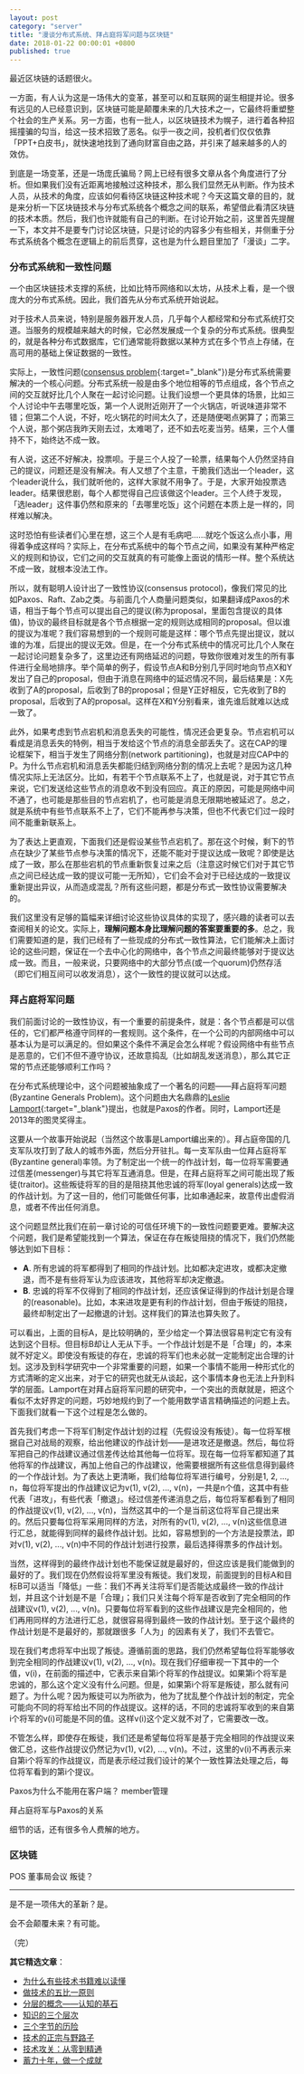 ```yaml
---
layout: post
category: "server"
title: "漫谈分布式系统、拜占庭将军问题与区块链"
date: 2018-01-22 00:00:01 +0800
published: true
---
```


最近区块链的话题很火。

一方面，有人认为这是一场伟大的变革，甚至可以和互联网的诞生相提并论。很多有远见的人已经意识到，区块链可能是颠覆未来的几大技术之一，它最终将重塑整个社会的生产关系。另一方面，也有一批人，以区块链技术为幌子，进行着各种招摇撞骗的勾当，给这一技术招致了恶名。似乎一夜之间，投机者们仅仅依靠「PPT+白皮书」，就快速地找到了通向财富自由之路，并引来了越来越多的人的效仿。

<!--more-->

到底是一场变革，还是一场庞氏骗局？网上已经有很多文章从各个角度进行了分析。但如果我们没有近距离地接触过这种技术，那么我们显然无从判断。作为技术人员，从技术的角度，应该如何看待区块链这种技术呢？今天这篇文章的目的，就是来分析一下区块链技术与分布式系统各个概念之间的联系，希望借此看清区块链的技术本质。然后，我们也许就能有自己的判断。在讨论开始之前，这里首先提醒一下，本文并不是要专门讨论区块链，只是讨论的内容多少有些相关，并侧重于分布式系统各个概念在逻辑上的前后贯穿，这也是为什么题目里加了「漫谈」二字。

### 分布式系统和一致性问题

一个由区块链技术支撑的系统，比如比特币网络和以太坊，从技术上看，是一个很庞大的分布式系统。因此，我们首先从分布式系统开始说起。

对于技术人员来说，特别是服务器开发人员，几乎每个人都经常和分布式系统打交道。当服务的规模越来越大的时候，它必然发展成一个复杂的分布式系统。很典型的，就是各种分布式数据库，它们通常能将数据以某种方式在多个节点上存储，在高可用的基础上保证数据的一致性。

实际上，一致性问题([consensus problem](https://en.wikipedia.org/wiki/Consensus_(computer_science)){:target="_blank"})是分布式系统需要解决的一个核心问题。分布式系统一般是由多个地位相等的节点组成，各个节点之间的交互就好比几个人聚在一起讨论问题。让我们设想一个更具体的场景，比如三个人讨论中午去哪里吃饭，第一个人说附近刚开了一个火锅店，听说味道非常不错；但第二个人说，不好，吃火锅花的时间太久了，还是随便喝点粥算了；而第三个人说，那个粥店我昨天刚去过，太难喝了，还不如去吃麦当劳。结果，三个人僵持不下，始终达不成一致。

有人说，这还不好解决，投票呗。于是三个人投了一轮票，结果每个人仍然坚持自己的提议，问题还是没有解决。有人又想了个主意，干脆我们选出一个leader，这个leader说什么，我们就听他的，这样大家就不用争了。于是，大家开始投票选leader。结果很悲剧，每个人都觉得自己应该做这个leader。三个人终于发现，「选leader」这件事仍然和原来的「去哪里吃饭」这个问题在本质上是一样的，同样难以解决。

这时恐怕有些读者们心里在想，这三个人是有毛病吧......就吃个饭这么点小事，用得着争成这样吗？实际上，在分布式系统中的每个节点之间，如果没有某种严格定义的规则和协议，它们之间的交互就真的有可能像上面说的情形一样。整个系统达不成一致，就根本没法工作。

所以，就有聪明人设计出了一致性协议(consensus protocol)，像我们常见的比如Paxos、Raft、Zab之类。与前面几个人商量问题类似，如果翻译成Paxos的术语，相当于每个节点可以提出自己的提议(称为proposal，里面包含提议的具体值)，协议的最终目标就是各个节点根据一定的规则达成相同的proposal。但以谁的提议为准呢？我们容易想到的一个规则可能是这样：哪个节点先提出提议，就以谁的为准，后提出的提议无效。但是，在一个分布式系统中的情况可比几个人聚在一起讨论问题复杂多了，这里边还有网络延迟的问题，导致你很难对发生的所有事件进行全局地排序。举个简单的例子，假设节点A和B分别几乎同时地向节点X和Y发出了自己的proposal，但由于消息在网络中的延迟情况不同，最后结果是：X先收到了A的proposal，后收到了B的proposal；但是Y正好相反，它先收到了B的proposal，后收到了A的proposal。这样在X和Y分别看来，谁先谁后就难以达成一致了。

此外，如果考虑到节点宕机和消息丢失的可能性，情况还会更复杂。节点宕机可以看成是消息丢失的特例，相当于发给这个节点的消息全部丢失了。这在CAP的理论框架下，相当于发生了网络分割(network partitioning)，也就是对应CAP中的P。为什么节点宕机和消息丢失都能归结到网络分割的情况上去呢？是因为这几种情况实际上无法区分。比如，有若干个节点联系不上了，也就是说，对于其它节点来说，它们发送给这些节点的消息收不到没有回应。真正的原因，可能是网络中间不通了，也可能是那些目的节点宕机了，也可能是消息无限期地被延迟了。总之，就是系统中有些节点联系不上了，它们不能再参与决策，但也不代表它们过一段时间不能重新联系上。

为了表达上更直观，下面我们还是假设某些节点宕机了。那在这个时候，剩下的节点在缺少了某些节点参与决策的情况下，还能不能对于提议达成一致呢？即使是达成了一致，那么在那些宕机的节点重新恢复过来之后（注意这时候它们对于其它节点之间已经达成一致的提议可能一无所知），它们会不会对于已经达成的一致提议重新提出异议，从而造成混乱？所有这些问题，都是分布式一致性协议需要解决的。

我们这里没有足够的篇幅来详细讨论这些协议具体的实现了，感兴趣的读者可以去查阅相关的论文。实际上，**理解问题本身比理解问题的答案要重要的多**。总之，我们需要知道的是，我们已经有了一些现成的分布式一致性算法，它们能解决上面讨论的这些问题，保证在一个去中心化的网络中，各个节点之间最终能够对于提议达成一致。而且，一般来说，只要网络中的大部分节点(或一个quorum)仍然存活（即它们相互间可以收发消息），这个一致性的提议就可以达成。

### 拜占庭将军问题

我们前面讨论的一致性协议，有一个重要的前提条件，就是：各个节点都是可以信任的，它们都严格遵守同样的一套规则。这个条件，在一个公司的内部网络中可以基本认为是可以满足的。但如果这个条件不满足会怎么样呢？假设网络中有些节点是恶意的，它们不但不遵守协议，还故意捣乱（比如胡乱发送消息），那么其它正常的节点还能够顺利工作吗？

在分布式系统理论中，这个问题被抽象成了一个著名的问题——拜占庭将军问题(Byzantine Generals Problem)。这个问题由大名鼎鼎的[Leslie Lamport](http://www.lamport.org/){:target="_blank"}提出，也就是Paxos的作者。同时，Lamport还是2013年的图灵奖得主。

这要从一个故事开始说起（当然这个故事是Lamport编出来的）。拜占庭帝国的几支军队攻打到了敌人的城市外面，然后分开驻扎。每一支军队由一位拜占庭将军(Byzantine general)率领。为了制定出一个统一的作战计划，每一位将军需要通过信差(messenger)与其它将军互通消息。但是，在拜占庭将军之间可能出现了叛徒(traitor)。这些叛徒将军的目的是阻挠其他忠诚的将军(loyal generals)达成一致的作战计划。为了这一目的，他们可能做任何事，比如串通起来，故意传出虚假消息，或者不传出任何消息。

这个问题显然比我们在前一章讨论的可信任环境下的一致性问题要更难。要解决这个问题，我们是希望能找到一个算法，保证在存在叛徒阻挠的情况下，我们仍然能够达到如下目标：

* **A**. 所有忠诚的将军都得到了相同的作战计划。比如都决定进攻，或都决定撤退，而不是有些将军认为应该进攻，其他将军却决定撤退。
* **B**. 忠诚的将军不仅得到了相同的作战计划，还应该保证得到的作战计划是合理的(reasonable)。比如，本来进攻是更有利的作战计划，但由于叛徒的阻挠，最终却制定出了一起撤退的计划。这样我们的算法也算失败了。

可以看出，上面的目标A，是比较明确的，至少给定一个算法很容易判定它有没有达到这个目标。但目标B却让人无从下手。一个作战计划是不是「合理」的，本来就不好定义。即使没有叛徒的存在，忠诚的将军们也未必就一定能制定出合理的计划。这涉及到科学研究中一个非常重要的问题，如果一个事情不能用一种形式化的方式清晰的定义出来，对于它的研究也就无从谈起，这个事情本身也无法上升到科学的层面。Lamport在对拜占庭将军问题的研究中，一个突出的贡献就是，把这个看似不太好界定的问题，巧妙地规约到了一个能用数学语言精确描述的问题上去。下面我们就看一下这个过程是怎么做的。

首先我们考虑一下将军们制定作战计划的过程（先假设没有叛徒）。每一位将军根据自己对战局的观察，给出他建议的作战计划——是进攻还是撤退。然后，每位将军把自己的作战建议通过信差传达给其他每一位将军。现在每一位将军都知道了其他将军的作战建议，再加上他自己的作战建议，他需要根据所有这些信息得到最终的一个作战计划。为了表达上更清晰，我们给每位将军进行编号，分别是1, 2, ..., n，每位将军提出的作战建议记为v(1), v(2), ..., v(n)，一共是n个值，这其中有些代表「进攻」，有些代表「撤退」。经过信差传递消息之后，每位将军都看到了相同的作战提议v(1), v(2), ..., v(n)，当然这其中的一个是当前这位将军自己提出来的。然后只要每位将军采用同样的方法，对所有的v(1), v(2), ..., v(n)这些信息进行汇总，就能得到同样的最终作战计划。比如，容易想到的一个方法是投票法，即对v(1), v(2), ..., v(n)中不同的作战计划进行投票，最后选择得票多的作战计划。

当然，这样得到的最终作战计划也不能保证就是最好的，但这应该是我们能做到的最好的了。我们现在仍然假设将军里没有叛徒。我们发现，前面提到的目标A和目标B可以适当「降低」一些：我们不再关注将军们是否能达成最终一致的作战计划，并且这个计划是不是「合理」；我们只关注每个将军是否收到了完全相同的作战建议v(1), v(2), ..., v(n)。只要每位将军看到的这些作战建议是完全相同的，他们再用同样的方法进行汇总，就很容易得到最终一致的作战计划。至于这个最终的作战计划是不是最好的，那就跟很多「人为」的因素有关了，我们不去管它。

现在我们考虑将军中出现了叛徒。遵循前面的思路，我们仍然希望每位将军能够收到完全相同的作战建议v(1), v(2), ..., v(n)。现在我们仔细审视一下其中的一个值，v(i)，在前面的描述中，它表示来自第i个将军的作战提议。如果第i个将军是忠诚的，那么这个定义没有什么问题。但是，如果第i个将军是叛徒，那么就有问题了。为什么呢？因为叛徒可以为所欲为，他为了扰乱整个作战计划的制定，完全可能向不同的将军给出不同的作战提议。这样的话，不同的忠诚将军收到的来自第i个将军的v(i)可能是不同的值。这样v(i)这个定义就不对了，它需要改一改。

不管怎么样，即使存在叛徒，我们还是希望每位将军是基于完全相同的作战提议来做汇总，这些作战提议仍然记为v(1), v(2), ..., v(n)。不过，这里的v(i)不再表示来自第i个将军的作战提议，而是表示经过我们设计的某个一致性算法处理之后，每位将军看到的第i个提议。













































Paxos为什么不能用在客户端？
member管理

拜占庭将军与Paxos的关系

细节的话，还有很多令人费解的地方。

### 区块链

POS 董事局会议 叛徒？

---

是不是一项伟大的革新？是。

会不会颠覆未来？有可能。



（完）

**其它精选文章**：

* [为什么有些技术书籍难以读懂](https://mp.weixin.qq.com/s?__biz=MzA4NTg1MjM0Mg==&mid=2657261571&idx=1&sn=3ec850d9ffba8ae4fbba95d11b416a81&chksm=844791dab33018cc24fc3ce14c9e15d7f8133aff5eb6e8aa883a4092bcfa82f754683aed4a27#rd)
* [做技术的五比一原则](https://mp.weixin.qq.com/s?__biz=MzA4NTg1MjM0Mg==&amp;mid=2657261555&amp;idx=1&amp;sn=3662a2635ecf6f67185abfd697b1057c&amp;chksm=84479e2ab330173cebe16826942b034daec79ded13ee4c03003d7bef262d4969ef0ffb1a0cfb#rd)
* [分层的概念——认知的基石](https://mp.weixin.qq.com/s?__biz=MzA4NTg1MjM0Mg==&mid=2657261549&idx=1&sn=350d445acf339ce19e7aab1ff19d92d0&chksm=84479e34b3301722aea0aaaa6f74656dd3e9509d70bf5719fb3992d744312bdd1484fc0c1852#rd)
* [知识的三个层次](https://mp.weixin.qq.com/s?__biz=MzA4NTg1MjM0Mg==&mid=2657261491&idx=1&sn=cff9bcc4d4cc8c5e642309f7ac1dd5b3&chksm=84479e6ab330177c51bbf8178edc0a6f0a1d56bbeb997ab1cf07d5489336aa59748dea1b3bbc#rd)
* [三个字节的历险](https://mp.weixin.qq.com/s?__biz=MzA4NTg1MjM0Mg==&mid=2657261541&idx=1&sn=2f1ea200389d82e7340a5b4103968d7f&chksm=84479e3cb330172a6b2285d4199822143ad05ef8e8c878b98d4ee4f857664c3d15f54e0aab50#rd)
* [技术的正宗与野路子](https://mp.weixin.qq.com/s?__biz=MzA4NTg1MjM0Mg==&mid=2657261357&idx=1&sn=ebb11a1623e00ca8e6ad55c9ad6b2547#rd)
* [技术攻关：从零到精通](https://mp.weixin.qq.com/s?__biz=MzA4NTg1MjM0Mg==&mid=2657261530&idx=1&sn=6e2e80a0895325861541c2b4266ae374&chksm=84479e03b3301715c53f0eebff06f6eca7d4a4089a635a2628e31480a5ca9e328403992f435b#rd)
* [蓄力十年，做一个成就](https://mp.weixin.qq.com/s?__biz=MzA4NTg1MjM0Mg==&mid=2657261524&idx=1&sn=f41934e050c964edd71371923c89e7cc&chksm=84479e0db330171b4211c0c31d11f94ed2508a68adc8760b173e448c26ab7b99964d5038c4dd#rd)

